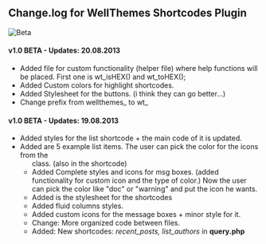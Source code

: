 ## Change.log for WellThemes Shortcodes Plugin
![Beta](https://dl.dropbox.com/s/p5q1tgokxnyd8nc/v1-0%20beta.png )

#### v1.0 BETA - Updates: 20.08.2013
* Added file for custom functionality (helper file) where help functions will be placed. First one is wt_isHEX() and wt_toHEX();
* Added Custom colors for highlight shortcodes.
* Added Stylesheet for the buttons. (i think they can go better...)
* Change prefix from wellthemes_ to wt_

#### v1.0 BETA - Updates: 19.08.2013

* Added styles for the list shortcode + the main code of it is updated.
* Added are 5 example list items. The user can pick the color for the icons from the <ul> class. (also in the shortcode)
* Added Complete styles and icons for msg boxes. (added functionality for custom icon and the type of color.) Now the user can pick the color like "doc" or "warning" and put the icon he wants.
* Added is the stylesheet for the shortcodes
* Added fluid columns styles.
* Added custom icons for the message boxes + minor style for it.
* Change: More organized code between files.
* Added: New shortcodes: *recent_posts, list_authors* in **query.php**
